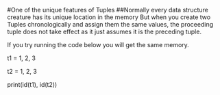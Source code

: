 #One of the unique features of Tuples
##Normally every data structure creature has its unique location in the memory
But when you create two Tuples chronologically and assign them the same values,
the proceeding tuple does not take effect as it just assumes it is the preceding tuple.

If you try running the code below you will get the same memory.

t1 = 1, 2, 3

t2 = 1, 2, 3

print(id(t1), id(t2))
